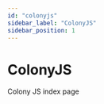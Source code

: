 ```yaml
---
id: "colonyjs"
sidebar_label: "ColonyJS"
sidebar_position: 1
---
```


# ColonyJS

Colony JS index page
